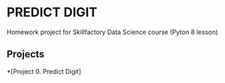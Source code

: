 # PREDICT DIGIT
Homework project for Skillfactory Data Science course (Pyton 8 lesson)


## Projects
*[Project 0. Predict Digit]